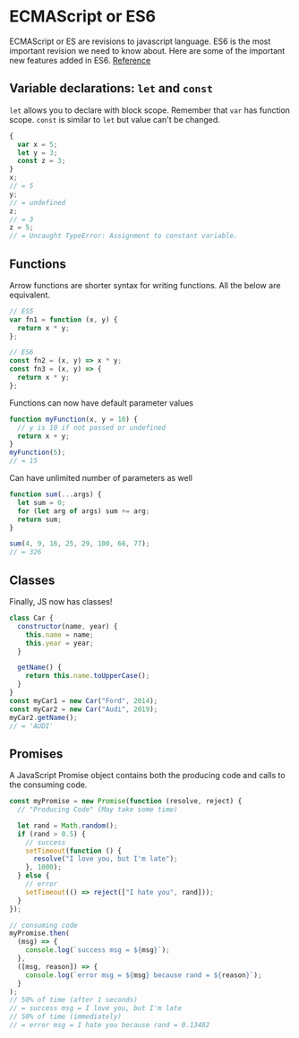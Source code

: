 # ECMAScript or ES6

ECMAScript or ES are revisions to javascript language. ES6 is the most important revision we need to know about. Here are some of the important new features added in ES6. [Reference](https://www.w3schools.com/js/js_es6.asp)

## Variable declarations: `let` and `const`

`let` allows you to declare with block scope. Remember that `var` has function scope. `const` is similar to `let` but value can't be changed.

```js
{
  var x = 5;
  let y = 3;
  const z = 3;
}
x;
// = 5
y;
// = undefined
z;
// = 3
z = 5;
// = Uncaught TypeError: Assignment to constant variable.
```

## Functions

Arrow functions are shorter syntax for writing functions. All the below are equivalent.

```js
// ES5
var fn1 = function (x, y) {
  return x * y;
};

// ES6
const fn2 = (x, y) => x * y;
const fn3 = (x, y) => {
  return x * y;
};
```

Functions can now have default parameter values

```js
function myFunction(x, y = 10) {
  // y is 10 if not passed or undefined
  return x + y;
}
myFunction(5);
// = 15
```

Can have unlimited number of parameters as well

```js
function sum(...args) {
  let sum = 0;
  for (let arg of args) sum += arg;
  return sum;
}

sum(4, 9, 16, 25, 29, 100, 66, 77);
// = 326
```

## Classes

Finally, JS now has classes!

```js
class Car {
  constructor(name, year) {
    this.name = name;
    this.year = year;
  }

  getName() {
    return this.name.toUpperCase();
  }
}
const myCar1 = new Car("Ford", 2014);
const myCar2 = new Car("Audi", 2019);
myCar2.getName();
// = 'AUDI'
```

## Promises

A JavaScript Promise object contains both the producing code and calls to the consuming code.

```js
const myPromise = new Promise(function (resolve, reject) {
  // "Producing Code" (May take some time)

  let rand = Math.random();
  if (rand > 0.5) {
    // success
    setTimeout(function () {
      resolve("I love you, but I'm late");
    }, 1000);
  } else {
    // error
    setTimeout(() => reject(["I hate you", rand]));
  }
});

// consuming code
myPromise.then(
  (msg) => {
    console.log(`success msg = ${msg}`);
  },
  ([msg, reason]) => {
    console.log(`error msg = ${msg} because rand = ${reason}`);
  }
);
// 50% of time (after 1 seconds)
// = success msg = I love you, but I'm late
// 50% of time (immediately)
// = error msg = I hate you because rand = 0.13482
```
